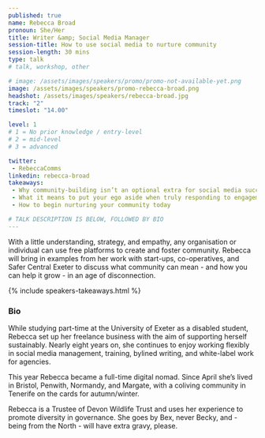 ```yaml
---
published: true
name: Rebecca Broad
pronoun: She/Her
title: Writer &amp; Social Media Manager
session-title: How to use social media to nurture community
session-length: 30 mins
type: talk
# talk, workshop, other

# image: /assets/images/speakers/promo/promo-not-available-yet.png
image: /assets/images/speakers/promo-rebecca-broad.png
headshot: /assets/images/speakers/rebecca-broad.jpg
track: "2"
timeslot: "14.00"

level: 1
# 1 = No prior knowledge / entry-level
# 2 = mid-level
# 3 = advanced

twitter:
 - RebeccaComms
linkedin: rebecca-broad
takeaways:
 - Why community-building isn’t an optional extra for social media success, it’s key
 - What it means to put your ego aside when truly responding to engagement on social media
 - How to begin nurturing your community today

# TALK DESCRIPTION IS BELOW, FOLLOWED BY BIO
---
```


With a little understanding, strategy, and empathy, any organisation or individual can use free platforms to create and foster community. Rebecca will bring in examples from her work with start-ups, co-operatives, and Safer Central Exeter to discuss what community can mean - and how you can help it grow - in an age of disconnection.

{% include speakers-takeaways.html %}

<h3>Bio</h3>

While studying part-time at the University of Exeter as a disabled student, Rebecca set up her freelance business with the aim of supporting herself sustainably. Nearly eight years on, she continues to enjoy working flexibly in social media management, training, bylined writing, and white-label work for agencies.

This year Rebecca became a full-time digital nomad. Since April she’s lived in Bristol, Penwith, Normandy, and Margate, with a coliving community in Tenerife on the cards for autumn/winter.
  
Rebecca is a Trustee of Devon Wildlife Trust and uses her experience to promote diversity in governance. She goes by Bex, never Becky, and - being from the North - will have extra gravy, please.
